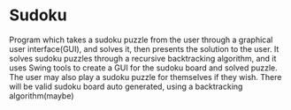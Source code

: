 # Sudoku
Program which takes a sudoku puzzle from the user through a graphical user interface(GUI), and solves it, then presents the solution to the user. It solves sudoku puzzles through a recursive backtracking algorithm, and it uses Swing tools to create a GUI for the sudoku board and solved puzzle.
The user may also play a sudoku puzzle for themselves if they wish. There will be valid sudoku board auto generated, using a backtracking algorithm(maybe)
